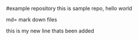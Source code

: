 #example repository
this is sample repo, hello world 

md= mark down files

this is my new line thats been added